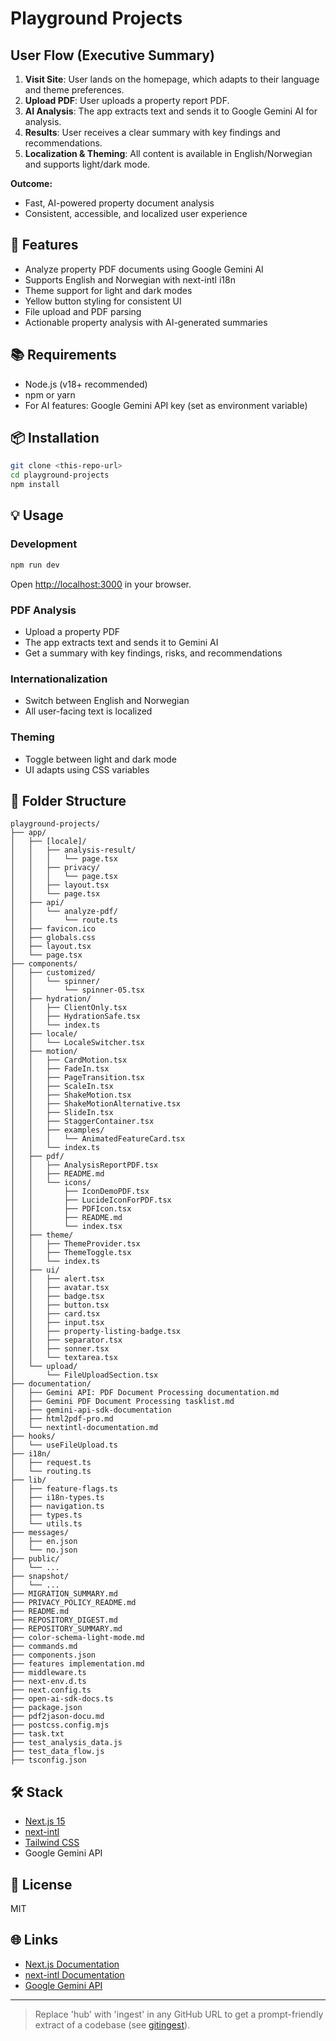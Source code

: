 # Playground Projects

## User Flow (Executive Summary)

1. **Visit Site**: User lands on the homepage, which adapts to their language and theme preferences.
2. **Upload PDF**: User uploads a property report PDF.
3. **AI Analysis**: The app extracts text and sends it to Google Gemini AI for analysis.
4. **Results**: User receives a clear summary with key findings and recommendations.
5. **Localization & Theming**: All content is available in English/Norwegian and supports light/dark mode.

**Outcome:**
- Fast, AI-powered property document analysis
- Consistent, accessible, and localized user experience

## 🚀 Features

- Analyze property PDF documents using Google Gemini AI
- Supports English and Norwegian with next-intl i18n
- Theme support for light and dark modes
- Yellow button styling for consistent UI
- File upload and PDF parsing
- Actionable property analysis with AI-generated summaries

## 📚 Requirements

- Node.js (v18+ recommended)
- npm or yarn
- For AI features: Google Gemini API key (set as environment variable)

## 📦 Installation

```bash
git clone <this-repo-url>
cd playground-projects
npm install
```

## 💡 Usage

### Development

```bash
npm run dev
```

Open [http://localhost:3000](http://localhost:3000) in your browser.

### PDF Analysis
- Upload a property PDF
- The app extracts text and sends it to Gemini AI
- Get a summary with key findings, risks, and recommendations

### Internationalization
- Switch between English and Norwegian
- All user-facing text is localized

### Theming
- Toggle between light and dark mode
- UI adapts using CSS variables

## 📁 Folder Structure

```
playground-projects/
├── app/
│   ├── [locale]/
│   │   ├── analysis-result/
│   │   │   └── page.tsx
│   │   ├── privacy/
│   │   │   └── page.tsx
│   │   ├── layout.tsx
│   │   └── page.tsx
│   ├── api/
│   │   └── analyze-pdf/
│   │       └── route.ts
│   ├── favicon.ico
│   ├── globals.css
│   ├── layout.tsx
│   └── page.tsx
├── components/
│   ├── customized/
│   │   └── spinner/
│   │       └── spinner-05.tsx
│   ├── hydration/
│   │   ├── ClientOnly.tsx
│   │   ├── HydrationSafe.tsx
│   │   └── index.ts
│   ├── locale/
│   │   └── LocaleSwitcher.tsx
│   ├── motion/
│   │   ├── CardMotion.tsx
│   │   ├── FadeIn.tsx
│   │   ├── PageTransition.tsx
│   │   ├── ScaleIn.tsx
│   │   ├── ShakeMotion.tsx
│   │   ├── ShakeMotionAlternative.tsx
│   │   ├── SlideIn.tsx
│   │   ├── StaggerContainer.tsx
│   │   ├── examples/
│   │   │   └── AnimatedFeatureCard.tsx
│   │   └── index.ts
│   ├── pdf/
│   │   ├── AnalysisReportPDF.tsx
│   │   ├── README.md
│   │   └── icons/
│   │       ├── IconDemoPDF.tsx
│   │       ├── LucideIconForPDF.tsx
│   │       ├── PDFIcon.tsx
│   │       ├── README.md
│   │       └── index.tsx
│   ├── theme/
│   │   ├── ThemeProvider.tsx
│   │   ├── ThemeToggle.tsx
│   │   └── index.ts
│   ├── ui/
│   │   ├── alert.tsx
│   │   ├── avatar.tsx
│   │   ├── badge.tsx
│   │   ├── button.tsx
│   │   ├── card.tsx
│   │   ├── input.tsx
│   │   ├── property-listing-badge.tsx
│   │   ├── separator.tsx
│   │   ├── sonner.tsx
│   │   └── textarea.tsx
│   └── upload/
│       └── FileUploadSection.tsx
├── documentation/
│   ├── Gemini API: PDF Document Processing documentation.md
│   ├── Gemini PDF Document Processing tasklist.md
│   ├── gemini-api-sdk-documentation
│   ├── html2pdf-pro.md
│   └── nextintl-documentation.md
├── hooks/
│   └── useFileUpload.ts
├── i18n/
│   ├── request.ts
│   └── routing.ts
├── lib/
│   ├── feature-flags.ts
│   ├── i18n-types.ts
│   ├── navigation.ts
│   ├── types.ts
│   └── utils.ts
├── messages/
│   ├── en.json
│   └── no.json
├── public/
│   └── ...
├── snapshot/
│   └── ...
├── MIGRATION_SUMMARY.md
├── PRIVACY_POLICY_README.md
├── README.md
├── REPOSITORY_DIGEST.md
├── REPOSITORY_SUMMARY.md
├── color-schema-light-mode.md
├── commands.md
├── components.json
├── features implementation.md
├── middleware.ts
├── next-env.d.ts
├── next.config.ts
├── open-ai-sdk-docs.ts
├── package.json
├── pdf2jason-docu.md
├── postcss.config.mjs
├── task.txt
├── test_analysis_data.js
├── test_data_flow.js
├── tsconfig.json
```

## 🛠️ Stack

- [Next.js 15](https://nextjs.org/)
- [next-intl](https://github.com/amannn/next-intl)
- [Tailwind CSS](https://tailwindcss.com/)
- Google Gemini API

## 📝 License

MIT

## 🌐 Links

- [Next.js Documentation](https://nextjs.org/docs)
- [next-intl Documentation](https://github.com/amannn/next-intl)
- [Google Gemini API](https://ai.google.dev/)

---

> Replace 'hub' with 'ingest' in any GitHub URL to get a prompt-friendly extract of a codebase (see [gitingest](https://github.com/cyclotruc/gitingest)).
